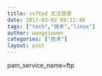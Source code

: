 ```yaml
---
title: vsftpd 无法登录
date: 2017-03-02 09:12:48
tags: ["tech","技术","linux"]
author: wangxiuwen
categories: ["技术"]
layout: post
---
```


pam_service_name=ftp